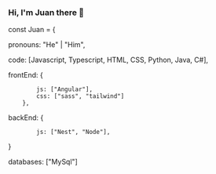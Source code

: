 ### Hi, I'm Juan  there 👋

const Juan = {

  pronouns: "He" | "Him",
  
  code: [Javascript, Typescript, HTML, CSS, Python, Java, C#],
 
  frontEnd: {
  
            js: ["Angular"],
            css: ["sass", "tailwind"]
        },
        
  backEnd: {
  
            js: ["Nest", "Node"],
              
  
 <!--challenge: "I am doing the #100DaysOfCode challenge focused on react and typescript"-->
}

databases: ["MySql"]
<!--
**Juan931/Juan931** is a ✨ _special_ ✨ repository because its `README.md` (this file) appears on your GitHub profile.

Here are some ideas to get you started:

- 🔭 I’m currently working on ...
- 🌱 I’m currently learning ...
- 👯 I’m looking to collaborate on ...
- 🤔 I’m looking for help with ...
- 💬 Ask me about ...
- 📫 How to reach me: ...
- 😄 Pronouns: ...
- ⚡ Fun fact: ...
-->

